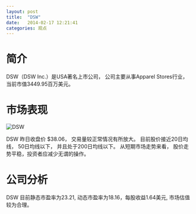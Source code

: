 ```yaml
---
layout: post
title:  "DSW"
date:   2014-02-17 12:21:41
categories: 观点
---
```


# 简介
DSW（DSW Inc.）是USA著名上市公司，
公司主要从事Apparel Stores行业，当前市值3449.95百万美元。

# 市场表现

![DSW](http://finviz.com/chart.ashx?t=DSW&ty=c&ta=1&p=d&s=l)

DSW 昨日收盘价 $38.06，
交易量较正常情况有所放大。
目前股价接近20日均线，
50日均线以下，
并且处于200日均线以下。
从短期市场走势来看，
股价走势平稳，投资者应减少无谓的操作。

# 公司分析
DSW 目前静态市盈率为23.21, 动态市盈率为18.16，每股收益1.64美元,
市场估值较为合理。
